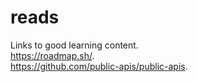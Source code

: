 # reads
Links to good learning content. <br>
https://roadmap.sh/. <br>
https://github.com/public-apis/public-apis. <br>
